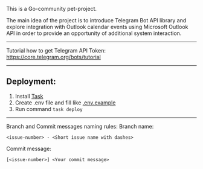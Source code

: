 This is a Go-community pet-project.

The main idea of the project is to introduce Telegram Bot API library and explore integration with Outlook calendar events using Microsoft Outlook API in order to provide an opportunity of additional system interaction.

---

Tutorial how to get Telegram API Token: https://core.telegram.org/bots/tutorial

---

## Deployment:

1. Install [Task](https://taskfile.dev/installation/)
2. Create .env file and fill like [.env.example](./.env.example)
3. Run command `task deploy`

---

Branch and Commit messages naming rules:
Branch name:
```
<issue-number> - <Short issue name with dashes>
```
Commit message:
```
[<issue-number>] <Your commit message>
```

